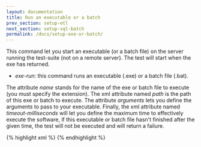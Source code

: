 ```yaml
---
layout: documentation
title: Run an executable or a batch
prev_section: setup-etl
next_section: setup-sql-batch
permalink: /docs/setup-exe-or-batch/
---
```

This command let you start an executable (or a batch file) on the server running the test-suite (not on a remote server). The test will start when the exe has returned.

* *exe-run*: this command runs an executable (.exe) or a batch file (.bat).

The attribute *name* stands for the name of the exe or batch file to execute (you must specify the extension). The xml attribute named *path* is the path of this exe or batch to execute. The attribute *arguments* lets you define the arguments to pass to your executable. Finally, the xml attribute named *timeout-milliseconds* will let you define the maximum time to effectively execute the software, if this executable or batch file hasn't finished after the given time, the test will not be executed and will return a failure.

{% highlight xml %}
<setup>
  <exe-run
    name="MySoft.exe"
    path="C:\Program Files\Tools"
    arguments="-f -t -e"
    timeout-milliseconds="1000"
  />
</setup>
{% endhighlight %}
